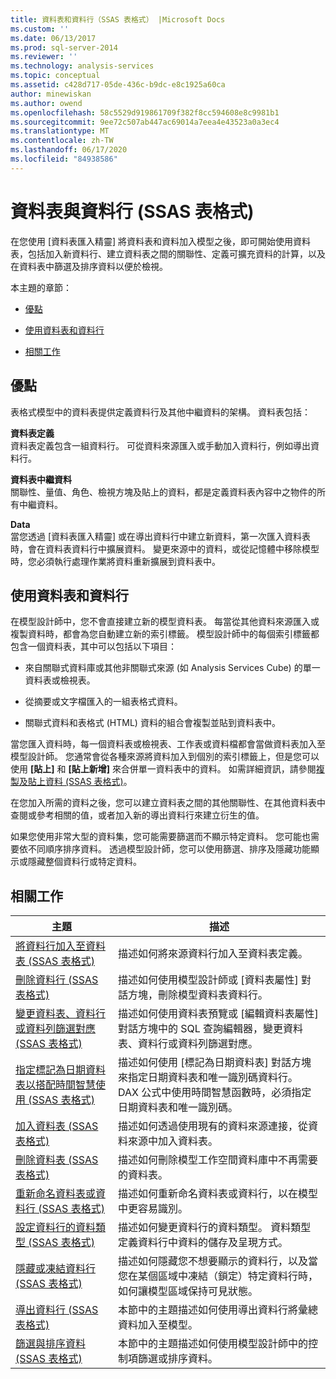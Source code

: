 ```yaml
---
title: 資料表和資料行（SSAS 表格式） |Microsoft Docs
ms.custom: ''
ms.date: 06/13/2017
ms.prod: sql-server-2014
ms.reviewer: ''
ms.technology: analysis-services
ms.topic: conceptual
ms.assetid: c428d717-05de-436c-b9dc-e8c1925a60ca
author: minewiskan
ms.author: owend
ms.openlocfilehash: 58c5529d919861709f382f8cc594608e8c9981b1
ms.sourcegitcommit: 9ee72c507ab447ac69014a7eea4e43523a0a3ec4
ms.translationtype: MT
ms.contentlocale: zh-TW
ms.lasthandoff: 06/17/2020
ms.locfileid: "84938586"
---
```

# <a name="tables-and-columns-ssas-tabular"></a>資料表與資料行 (SSAS 表格式)
  在您使用 [資料表匯入精靈] 將資料表和資料加入模型之後，即可開始使用資料表，包括加入新資料行、建立資料表之間的關聯性、定義可擴充資料的計算，以及在資料表中篩選及排序資料以便於檢視。  
  
 本主題的章節：  
  
-   [優點](#bkmk_benefits)  
  
-   [使用資料表和資料行](#bkmk_working)  
  
-   [相關工作](#bkmk_related_tasks)  
  
##  <a name="benefits"></a><a name="bkmk_benefits"></a> 優點  
 表格式模型中的資料表提供定義資料行及其他中繼資料的架構。 資料表包括：  
  
 **資料表定義**  
 資料表定義包含一組資料行。 可從資料來源匯入或手動加入資料行，例如導出資料行。  
  
 **資料表中繼資料**  
 關聯性、量值、角色、檢視方塊及貼上的資料，都是定義資料表內容中之物件的所有中繼資料。  
  
 **Data**  
 當您透過 [資料表匯入精靈] 或在導出資料行中建立新資料，第一次匯入資料表時，會在資料表資料行中擴展資料。 變更來源中的資料，或從記憶體中移除模型時，您必須執行處理作業將資料重新擴展到資料表中。  
  
##  <a name="working-with-tables-and-columns"></a><a name="bkmk_working"></a>使用資料表和資料行  
 在模型設計師中，您不會直接建立新的模型資料表。 每當從其他資料來源匯入或複製資料時，都會為您自動建立新的索引標籤。 模型設計師中的每個索引標籤都包含一個資料表，其中可以包括以下項目：  
  
-   來自關聯式資料庫或其他非關聯式來源 (如 Analysis Services Cube) 的單一資料表或檢視表。  
  
-   從摘要或文字檔匯入的一組表格式資料。  
  
-   關聯式資料和表格式 (HTML) 資料的組合會複製並貼到資料表中。  
  
 當您匯入資料時，每一個資料表或檢視表、工作表或資料檔都會當做資料表加入至模型設計師。 您通常會從各種來源將資料加入到個別的索引標籤上，但是您可以使用 **[貼上]** 和 **[貼上新增]** 來合併單一資料表中的資料。 如需詳細資訊，請參閱[複製及貼上資料 &#40;SSAS 表格式&#41;](../copy-and-paste-data-ssas-tabular.md)。  
  
 在您加入所需的資料之後，您可以建立資料表之間的其他關聯性、在其他資料表中查閱或參考相關的值，或者加入新的導出資料行來建立衍生的值。  
  
 如果您使用非常大型的資料集，您可能需要篩選而不顯示特定資料。 您可能也需要依不同順序排序資料。 透過模型設計師，您可以使用篩選、排序及隱藏功能顯示或隱藏整個資料行或特定資料。  
  
##  <a name="related-tasks"></a><a name="bkmk_related_tasks"></a> 相關工作  
  
|主題|描述|  
|-----------|-----------------|  
|[將資料行加入至資料表 &#40;SSAS 表格式&#41;](add-columns-to-a-table-ssas-tabular.md)|描述如何將來源資料行加入至資料表定義。|  
|[刪除資料行 &#40;SSAS 表格式&#41;](delete-a-column-ssas-tabular.md)|描述如何使用模型設計師或 [資料表屬性] 對話方塊，刪除模型資料表資料行。|  
|[變更資料表、資料行或資料列篩選對應 &#40;SSAS 表格式&#41;](change-table-column-or-row-filter-mappings-ssas-tabular.md)|描述如何使用資料表預覽或 [編輯資料表屬性] 對話方塊中的 SQL 查詢編輯器，變更資料表、資料行或資料列篩選對應。|  
|[指定標記為日期資料表以搭配時間智慧使用 &#40;SSAS 表格式&#41;](specify-mark-as-date-table-for-use-with-time-intelligence-ssas-tabular.md)|描述如何使用 [標記為日期資料表] 對話方塊來指定日期資料表和唯一識別碼資料行。 DAX 公式中使用時間智慧函數時，必須指定日期資料表和唯一識別碼。|  
|[加入資料表 &#40;SSAS 表格式&#41;](add-a-table-ssas-tabular.md)|描述如何透過使用現有的資料來源連接，從資料來源中加入資料表。|  
|[刪除資料表 (SSAS 表格式)](delete-a-table-ssas-tabular.md)|描述如何刪除模型工作空間資料庫中不再需要的資料表。|  
|[重新命名資料表或資料行 &#40;SSAS 表格式&#41;](rename-a-table-or-column-ssas-tabular.md)|描述如何重新命名資料表或資料行，以在模型中更容易識別。|  
|[設定資料行的資料類型 &#40;SSAS 表格式&#41;](set-the-data-type-of-a-column-ssas-tabular.md)|描述如何變更資料行的資料類型。 資料類型定義資料行中資料的儲存及呈現方式。|  
|[隱藏或凍結資料行 &#40;SSAS 表格式&#41;](hide-or-freeze-columns-ssas-tabular.md)|描述如何隱藏您不想要顯示的資料行，以及當您在某個區域中凍結（鎖定）特定資料行時，如何讓模型區域保持可見狀態。|  
|[導出資料行 &#40;SSAS 表格式&#41;](ssas-calculated-columns.md)|本節中的主題描述如何使用導出資料行將彙總資料加入至模型。|  
|[篩選與排序資料 &#40;SSAS 表格式&#41;](../filter-and-sort-data-ssas-tabular.md)|本節中的主題描述如何使用模型設計師中的控制項篩選或排序資料。|  
  
  
